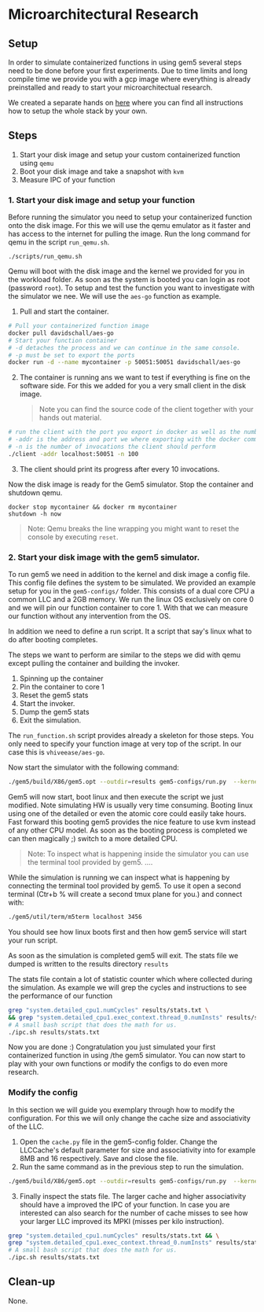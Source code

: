 # Microarchitectural Research

## Setup

In order to simulate containerized functions in using gem5 several steps need to be done before your first experiments.
Due to time limits and long compile time we provide you with a gcp image where everything is already preinstalled and ready to start your microarchitectual research.

We created a separate hands on [here](setup.md) where you can find all instructions how to setup the whole stack by your own.

## Steps

1. Start your disk image and setup your custom containerized function using `qemu`
2. Boot your disk image and take a snapshot with `kvm`
3. Measure IPC of your function


### 1. Start your disk image and setup your function
Before running the simulator you need to setup your containerized function onto the disk image.
For this we will use the qemu emulator as it faster and has access to the internet for pulling the image. Run the long command for qemu in the script `run_qemu.sh`.
<!-- ```bash
DISK_IMG=workload/disk-image.img
KERNEL=workload/vmlinux
RAM=8G
CPUS=4

sudo qemu-system-x86_64 \
    -nographic \
    -cpu host -enable-kvm \
    -smp ${CPUS} \
    -m ${RAM} \
    -device e1000,netdev=net0 \
    -netdev type=user,id=net0,hostfwd=tcp:127.0.0.1:5555-:22  \
    -drive format=raw,file=$DISK_IMG \
    -kernel $KERNEL \
    -append 'earlyprintk=ttyS0 console=ttyS0 lpj=7999923 root=/dev/hda2'
``` -->

```
./scripts/run_qemu.sh
```
Qemu will boot with the disk image and the kernel we provided for you in the workload folder.
As soon as the system is booted you can login as root (password `root`). To setup and test the function you want to investigate with the simulator we nee. We will use the `aes-go` function as example.

1. Pull and start the container.
```bash
# Pull your containerized function image
docker pull davidschall/aes-go
# Start your function container
# -d detaches the process and we can continue in the same console.
# -p must be set to export the ports
docker run -d --name mycontainer -p 50051:50051 davidschall/aes-go
```
2. The container is running ans we want to test if everything is fine on the software side. For this we added for you a very small client in the disk image.
   > Note you can find the source code of the client together with your hands out material.
```bash
# run the client with the port you export in docker as well as the number of invocations you want to run.
# -addr is the address and port we where exporting with the docker command
# -n is the number of invocations the client should perform
./client -addr localhost:50051 -n 100
```
3. The client should print its progress after every 10 invocations.

Now the disk image is ready for the Gem5 simulator. Stop the container and shutdown qemu.
```
docker stop mycontainer && docker rm mycontainer
shutdown -h now
```
> Note: Qemu breaks the line wrapping you might want to reset the console by executing `reset`.

### 2. Start your disk image with the gem5 simulator.
To run gem5 we need in addition to the kernel and disk image a config file. This config file defines the system to be simulated.
We provided an example setup for you in the `gem5-configs/` folder.
This consists of a dual core CPU a common LLC and a 2GB memory.
We run the linux OS exclusively on core 0 and we will pin our function container to core 1. With that we can measure our function without any intervention from the OS.

In addition we need to define a run script. It a script that say's linux what to do after booting completes.

The steps we want to perform are similar to the steps we did with qemu except pulling the container and building the invoker.
1. Spinning up the container
2. Pin the container to core 1
3. Reset the gem5 stats
4. Start the invoker.
5. Dump the gem5 stats
6. Exit the simulation.

The `run_function.sh` script provides already a skeleton for those steps. You only need to specify your function image at very top of the script. In our case this is `vhiveease/aes-go`.

Now start the simulator with the following command:
```bash
./gem5/build/X86/gem5.opt --outdir=results gem5-configs/run.py  --kernel workload/vmlinux --disk workload/disk-image.img --script scripts/run_function.sh
```
Gem5 will now start, boot linux and then execute the script we just modified. Note simulating HW is usually very time consuming. Booting linux using one of the detailed or even the atomic core could easily take hours. Fast forward this booting gem5 provides the nice feature to use kvm instead of any other CPU model. As soon as the booting process is completed we can then magically ;) switch to a more detailed CPU.

> Note: To inspect what is happening inside the simulator you can use the terminal tool provided by gem5. ....

While the simulation is running we can inspect what is happening by connecting the terminal tool provided by gem5. To use it open a second terminal (Ctr+b % will create a second tmux plane for you.) and connect with:
```bash
./gem5/util/term/m5term localhost 3456
```

You should see how linux boots first and then how gem5 service will start your run script.

As soon as the simulation is completed gem5 will exit. The stats file we dumped is written to the results directory `results`

The stats file contain a lot of statistic counter which where collected during the simulation. As example we will grep the cycles and instructions to see the performance of our function
```bash
grep "system.detailed_cpu1.numCycles" results/stats.txt \
&& grep "system.detailed_cpu1.exec_context.thread_0.numInsts" results/stats.txt
# A small bash script that does the math for us.
./ipc.sh results/stats.txt
```
Now you are done :) Congratulation you just simulated your first containerized function in using /the gem5 simulator. You can now start to play with your own functions or modify the configs to do even more research.

### Modify the config
In this section we will guide you exemplary through how to modify the configuration. For this we will only change the cache size and associativity of the LLC.

1. Open the `cache.py` file in the gem5-config folder. Change the LLCCache's default parameter for size and associativity into for example 8MB and 16 respectively. Save and close the file.
2. Run the same command as in the previous step to run the simulation.
```bash
./gem5/build/X86/gem5.opt --outdir=results gem5-configs/run.py  --kernel workload/vmlinux --disk workload/disk-image.img --script scripts/run_function.sh
```
3. Finally inspect the stats file. The larger cache and higher associativity should have a improved the IPC of your function. In case you are interested can also search for the number of cache misses to see how your larger LLC improved its MPKI (misses per kilo instruction).
```bash
grep "system.detailed_cpu1.numCycles" results/stats.txt && \
grep "system.detailed_cpu1.exec_context.thread_0.numInsts" results/stats.txt
# A small bash script that does the math for us.
./ipc.sh results/stats.txt
```



## Clean-up

None.
